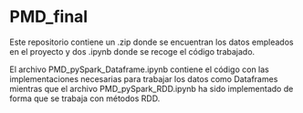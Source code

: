# PMD_final


Este repositorio contiene un .zip donde se encuentran los datos empleados en el proyecto y dos .ipynb donde se recoge el código trabajado.

El archivo PMD_pySpark_Dataframe.ipynb contiene el código con las implementaciones necesarias para trabajar los datos como Dataframes mientras que el archivo PMD_pySpark_RDD.ipynb ha sido implementado de forma que se trabaja con métodos RDD.
